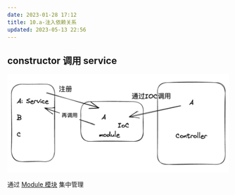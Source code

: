 ```yaml
---
date: 2023-01-28 17:12
title: 10.a-注入依赖关系
updated: 2023-05-13 22:56
---
```


## constructor 调用 service

![Drawing 2023-01-28 17.12.44.excalidraw](./_images/image-2023-03-04_00-48-04-019-10.a-注入依赖关系.png)

通过 [Module 模块](11-Module模块.md) 集中管理